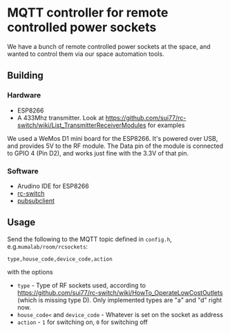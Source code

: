 # MQTT controller for remote controlled power sockets

We have a bunch of remote controlled power sockets at the space, and wanted to control them via our space automation tools.

## Building
### Hardware
* ESP8266
* A 433Mhz transmitter. Look at https://github.com/sui77/rc-switch/wiki/List_TransmitterReceiverModules for examples

We used a WeMos D1 mini board for the ESP8266. It's powered over USB, and provides 5V to the RF module. The Data pin of the module is connected to GPIO 4 (Pin D2), and works just fine with the 3.3V of that pin.

### Software
* Arudino IDE for ESP8266
* [rc-switch](https://github.com/sui77/rc-switch)
* [pubsubclient](https://github.com/knolleary/pubsubclient)

## Usage
Send the following to the MQTT topic defined in ```config.h```, e.g.```mumalab/room/rcsockets```:
```
type,house_code,device_code,action
```

with the options
* ```type``` - Type of RF sockets used, according to https://github.com/sui77/rc-switch/wiki/HowTo_OperateLowCostOutlets (which is missing type D). Only implemented types are "a" and "d" right now.
* ```house_code<``` and ```device_code``` - Whatever is set on the socket as address
* ```action``` - ```1``` for switching on, ```0``` for switching off

